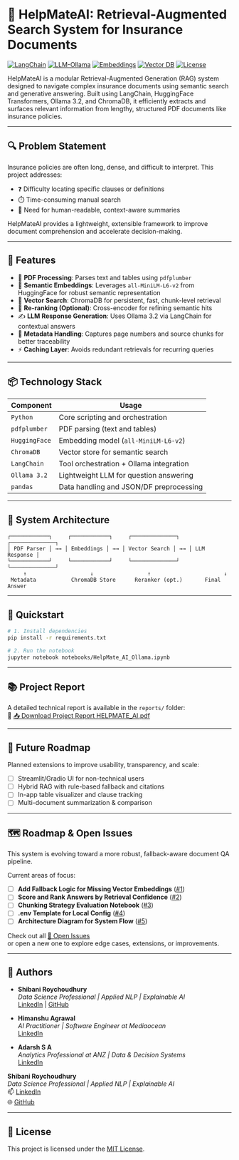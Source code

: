 # 🧠 HelpMateAI: Retrieval-Augmented Search System for Insurance Documents

[![LangChain](https://img.shields.io/badge/Built%20With-LangChain-blue)](https://www.langchain.com/)
[![LLM-Ollama](https://img.shields.io/badge/LLM-Ollama%203.2-yellow)](https://ollama.com/)
[![Embeddings](https://img.shields.io/badge/Embeddings-MiniLM--L6--v2-green)](https://huggingface.co/sentence-transformers/all-MiniLM-L6-v2)
[![Vector DB](https://img.shields.io/badge/Vector%20DB-ChromaDB-purple)](https://www.trychroma.com/)
[![License](https://img.shields.io/github/license/HelloShibani/HelpMate_AI)](https://github.com/HelloShibani/HelpMate_AI/blob/main/LICENSE)



HelpMateAI is a modular Retrieval-Augmented Generation (RAG) system designed to navigate complex insurance documents using semantic search and generative answering. Built using LangChain, HuggingFace Transformers, Ollama 3.2, and ChromaDB, it efficiently extracts and surfaces relevant information from lengthy, structured PDF documents like insurance policies.

---

## 🔍 Problem Statement

Insurance policies are often long, dense, and difficult to interpret. This project addresses:

- ❓ Difficulty locating specific clauses or definitions
- ⏱️ Time-consuming manual search
- 🧾 Need for human-readable, context-aware summaries

HelpMateAI provides a lightweight, extensible framework to improve document comprehension and accelerate decision-making.

---

## 🚀 Features

- 📄 **PDF Processing**: Parses text and tables using `pdfplumber`
- 🧠 **Semantic Embeddings**: Leverages `all-MiniLM-L6-v2` from HuggingFace for robust semantic representation
- 🔎 **Vector Search**: ChromaDB for persistent, fast, chunk-level retrieval
- 🔁 **Re-ranking (Optional)**: Cross-encoder for refining semantic hits
- ✍️ **LLM Response Generation**: Uses Ollama 3.2 via LangChain for contextual answers
- 🧩 **Metadata Handling**: Captures page numbers and source chunks for better traceability
- ⚡ **Caching Layer**: Avoids redundant retrievals for recurring queries

---

## 📦 Technology Stack

| Component        | Usage                                      |
|------------------|---------------------------------------------|
| `Python`         | Core scripting and orchestration            |
| `pdfplumber`     | PDF parsing (text and tables)               |
| `HuggingFace`    | Embedding model (`all-MiniLM-L6-v2`)        |
| `ChromaDB`       | Vector store for semantic search            |
| `LangChain`      | Tool orchestration + Ollama integration     |
| `Ollama 3.2`     | Lightweight LLM for question answering      |
| `pandas`         | Data handling and JSON/DF preprocessing     |

---

## 🧱 System Architecture

```text
┌────────────┐     ┌────────────┐     ┌──────────────┐     ┌──────────────┐
│ PDF Parser │ →→ │ Embeddings │ →→ │ Vector Search │ →→ │ LLM Response │
└────────────┘     └────────────┘     └──────────────┘     └──────────────┘
     ↑                    ↓                 ↑                       ↓
 Metadata           ChromaDB Store      Reranker (opt.)       Final Answer
```

---

## 🧪 Quickstart

```bash
# 1. Install dependencies
pip install -r requirements.txt

# 2. Run the notebook
jupyter notebook notebooks/HelpMate_AI_Ollama.ipynb
```

---

## 📚 Project Report

A detailed technical report is available in the `reports/` folder:  
📄 [📥 Download Project Report HELPMATE_AI.pdf](https://raw.githubusercontent.com/HelloShibani/HelpMate_AI/main/Reports/Project%20Report%20HELPMATE_AI.pdf)

---

## 🔄 Future Roadmap

Planned extensions to improve usability, transparency, and scale:

- [ ] Streamlit/Gradio UI for non-technical users
- [ ] Hybrid RAG with rule-based fallback and citations
- [ ] In-app table visualizer and clause tracking
- [ ] Multi-document summarization & comparison

---

## 🗺️ Roadmap & Open Issues

This system is evolving toward a more robust, fallback-aware document QA pipeline.

Current areas of focus:

- [ ] **Add Fallback Logic for Missing Vector Embeddings** ([#1](https://github.com/HelloShibani/HelpMate_AI/issues/1))  
- [ ] **Score and Rank Answers by Retrieval Confidence** ([#2](https://github.com/HelloShibani/HelpMate_AI/issues/2))  
- [ ] **Chunking Strategy Evaluation Notebook** ([#3](https://github.com/HelloShibani/HelpMate_AI/issues/3))  
- [ ] **.env Template for Local Config** ([#4](https://github.com/HelloShibani/HelpMate_AI/issues/4))  
- [ ] **Architecture Diagram for System Flow** ([#5](https://github.com/HelloShibani/HelpMate_AI/issues/5))

Check out all [📌 Open Issues](https://github.com/HelloShibani/HelpMate_AI/issues)  
or open a new one to explore edge cases, extensions, or improvements.

---

## 👥 Authors

- **Shibani Roychoudhury**  
  _Data Science Professional | Applied NLP | Explainable AI_  
  [LinkedIn](https://www.linkedin.com/in/shibani-roychoudhury/) | [GitHub](https://github.com/Helloshibani)

- **Himanshu Agrawal**  
  _AI Practitioner | Software Engineer at Mediaocean_  
  [LinkedIn](https://www.linkedin.com/in/himanshuagrawal18/)

- **Adarsh S A**  
  _Analytics Professional at ANZ | Data & Decision Systems_  
  [LinkedIn](https://www.linkedin.com/in/adarsh-sa/)


**Shibani Roychoudhury**  
_Data Science Professional | Applied NLP | Explainable AI_  
📫 [LinkedIn](https://www.linkedin.com/in/shibani-roychoudhury/)  
🌐 [GitHub](https://github.com/Helloshibani)

---

## 📜 License

This project is licensed under the [MIT License](LICENSE).